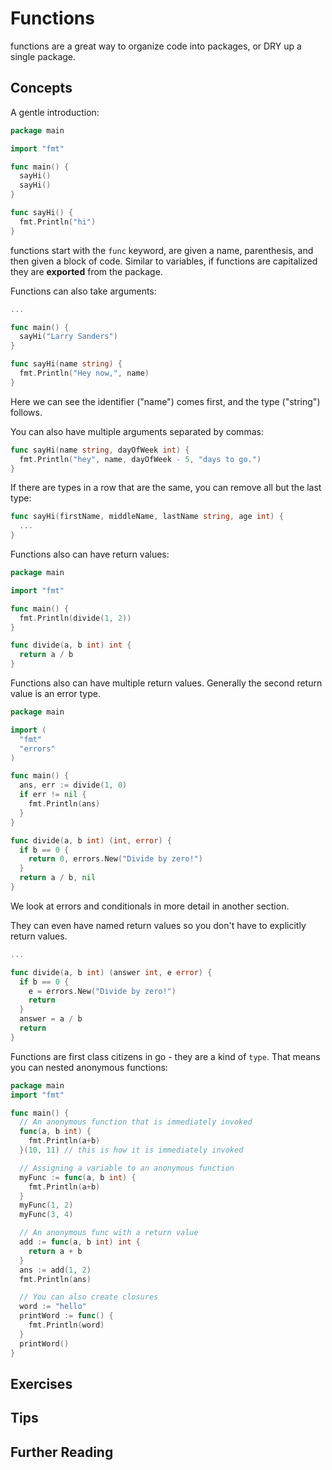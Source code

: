 # Functions

functions are a great way to organize code into packages, or DRY up a single package.

## Concepts

A gentle introduction:
```go
package main

import "fmt"

func main() {
  sayHi()
  sayHi()
}

func sayHi() {
  fmt.Println("hi")
}
```

functions start with the `func` keyword, are given a name, parenthesis, and then given a block of code. Similar to variables, if functions are capitalized they are **exported** from the package.

Functions can also take arguments:
```go
...

func main() {
  sayHi("Larry Sanders")
}

func sayHi(name string) {
  fmt.Println("Hey now,", name)
}
```
Here we can see the identifier ("name") comes first, and the type ("string") follows.

You can also have multiple arguments separated by commas:
```go
func sayHi(name string, dayOfWeek int) {
  fmt.Println("hey", name, dayOfWeek - 5, "days to go.")
}
```
If there are types in a row that are the same, you can remove all but the last type:
```go
func sayHi(firstName, middleName, lastName string, age int) {
  ...
}
```

Functions also can have return values:
```go
package main

import "fmt"

func main() {
  fmt.Println(divide(1, 2))
}

func divide(a, b int) int {
  return a / b
}
```

Functions also can have multiple return values. Generally the second return value is an error type.
```go
package main

import (
  "fmt"
  "errors"
)

func main() {
  ans, err := divide(1, 0)
  if err != nil {
    fmt.Println(ans)
  }
}

func divide(a, b int) (int, error) {
  if b == 0 {
    return 0, errors.New("Divide by zero!")
  }
  return a / b, nil
}
```

We look at errors and conditionals in more detail in another section.

They can even have named return values so you don't have to explicitly return values.

```go
...

func divide(a, b int) (answer int, e error) {
  if b == 0 {
    e = errors.New("Divide by zero!")
    return
  }
  answer = a / b
  return
}
```

Functions are first class citizens in go - they are a kind of `type`. That means you can nested anonymous functions:

```go
package main
import "fmt"

func main() {
  // An anonymous function that is immediately invoked
  func(a, b int) {
    fmt.Println(a+b)
  }(10, 11) // this is how it is immediately invoked

  // Assigning a variable to an anonymous function
  myFunc := func(a, b int) {
    fmt.Println(a+b)
  }
  myFunc(1, 2)
  myFunc(3, 4)

  // An anonymous func with a return value
  add := func(a, b int) int {
    return a + b
  }
  ans := add(1, 2)
  fmt.Println(ans)

  // You can also create closures
  word := "hello"
  printWord := func() {
    fmt.Println(word)
  }
  printWord()
}
```

## Exercises

## Tips

## Further Reading
